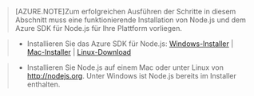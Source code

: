 > [AZURE.NOTE]Zum erfolgreichen Ausführen der Schritte in diesem Abschnitt muss eine funktionierende Installation von Node.js und dem Azure SDK für Node.js für Ihre Plattform vorliegen.

>* Installieren Sie das Azure SDK für Node.js: <a href="http://go.microsoft.com/fwlink/?LinkId=254279">Windows-Installer</a> | <a href="http://go.microsoft.com/fwlink/?LinkId=253471">Mac-Installer</a> | <a href="http://go.microsoft.com/fwlink/?LinkId=253472">Linux-Download</a></li>

>* Installieren Sie Node.js auf einem Mac oder unter Linux von <a href="http://nodejs.org">http://nodejs.org</a>. Unter Windows ist Node.js bereits im Installer enthalten.

<!---HONumber=July15_HO3-->